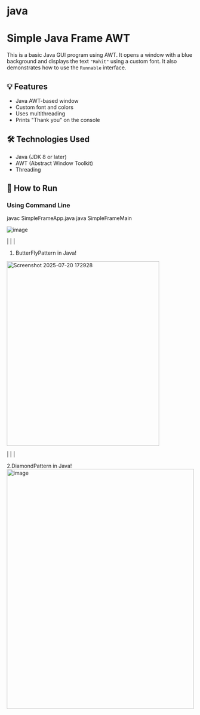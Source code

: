 # java

# Simple Java Frame AWT

This is a basic Java GUI program using AWT. It opens a window with a blue background and displays the text `"Rohit"` using a custom font. It also demonstrates how to use the `Runnable` interface.

## 💡 Features

- Java AWT-based window
- Custom font and colors
- Uses multithreading
- Prints "Thank you" on the console

## 🛠️ Technologies Used

- Java (JDK 8 or later)
- AWT (Abstract Window Toolkit)
- Threading

## 🚀 How to Run

### Using Command Line

javac SimpleFrameApp.java
java SimpleFrameMain

![image](https://github.com/user-attachments/assets/6ec873b6-f41c-49b4-b620-e8fc3874e625)




|
|
|






1. ButterFlyPattern in Java!
<img width="408" height="494" alt="Screenshot 2025-07-20 172928" src="https://github.com/user-attachments/assets/db75a7f1-5c8b-4f69-a506-8e6f8ac77eb5" />


|
|
|


2.DiamondPattern in Java!
<img width="501" height="642" alt="image" src="https://github.com/user-attachments/assets/11e2765f-98d3-4565-a689-b451901abcbb" />






